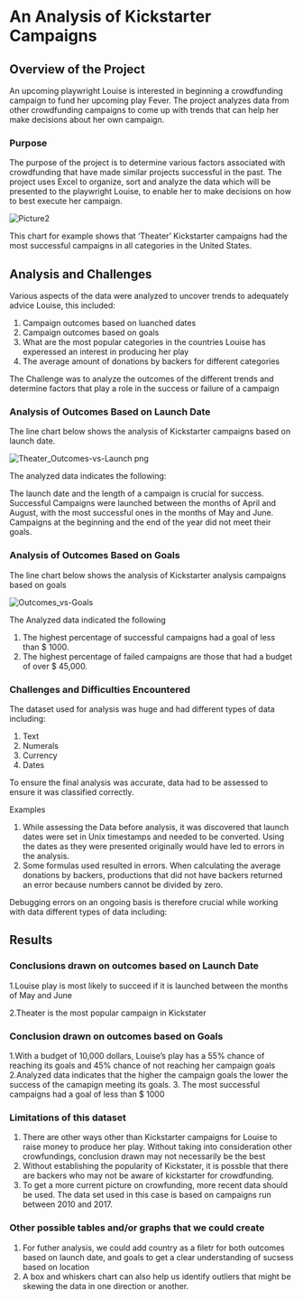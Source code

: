 # An Analysis of Kickstarter Campaigns 
## Overview of the Project
An upcoming playwright Louise is interested in beginning a crowdfunding campaign to fund her upcoming play Fever. The project analyzes data from other crowdfunding campaigns to come up with trends that can help her make decisions about her own campaign.  

### Purpose
The purpose of the project is to determine various factors associated with crowdfunding that have made similar projects successful in the past. 
The project uses Excel to organize, sort and analyze the data which will be presented to the playwright Louise, to enable her to make decisions on how to best execute her campaign.

![Picture2](https://user-images.githubusercontent.com/90416094/137037676-bb13ad0e-ddb6-498b-885e-de9ebaa8b448.png)

This chart for example shows that ‘Theater’ Kickstarter campaigns had the most successful campaigns in all categories in the United States.

## Analysis and Challenges
Various aspects of the data were analyzed to uncover trends to adequately advice Louise, this included:
1. Campaign outcomes based on luanched dates
2. Campaign outcomes based on goals 
3. What are the most popular categories in the countries Louise has experessed an interest in producing her play
4. The average amount of donations by backers for different categories  

The Challenge was to analyze the outcomes of the different trends and determine factors that play a role in the success or failure of a campaign 
### Analysis of Outcomes Based on Launch Date

The line chart below shows the analysis of Kickstarter campaigns based on launch date.

![Theater_Outcomes-vs-Launch png](https://user-images.githubusercontent.com/90416094/137051298-30677b1a-c89d-4659-b5e6-b5400eeee429.png)


The analyzed data indicates the following:

The launch date and the length of a campaign is crucial for success. 
Successful Campaigns were launched  between the months of April and August, with the most successful ones in the months of May and June.
Campaigns at the beginning and the end of the year did not meet their goals.
 
### Analysis of Outcomes Based on Goals

The line chart below shows the analysis of Kickstarter analysis campaigns based on goals

![Outcomes_vs-Goals](https://user-images.githubusercontent.com/90416094/137052401-2c643195-3146-49c2-8f04-280d7d44bc6b.png)

The Analyzed data indicated the following
1. The highest percentage of successful campaigns had a goal of less than $ 1000.
2. The highest percentage of failed campaigns are those that had a budget of over $ 45,000.

### Challenges and Difficulties Encountered
The dataset used for analysis was huge and had different types of data including:
1. Text
2. Numerals
3. Currency
4. Dates

To ensure the final analysis was accurate, data had to be assessed to ensure it was classified correctly. 

Examples

1. While assessing the Data before analysis, it was discovered that launch dates were set in Unix timestamps and needed to be converted. Using the dates as they were presented   originally would have led to errors in the analysis. 
2. Some formulas used resulted in errors. When calculating the average donations by backers, productions that  did not have backers returned an error because numbers cannot be divided by zero. 

Debugging errors on an ongoing basis is therefore crucial while working with data different types of data including:


## Results

### Conclusions drawn on outcomes based on Launch Date
1.Louise play is most likely to succeed if it is launched between the months of May and June

2.Theater is the most popular campaign in Kickstater 


### Conclusion drawn on outcomes based on Goals
1.With a budget of 10,000 dollars, Louise’s play has a 55% chance of reaching its goals and 45% chance of not reaching her campaign goals
2.Analyzed data indicates that the higher the campaign goals the lower the success of the camapign meeting its goals.
3. The most successful campaigns had a goal of less than $ 1000 


### Limitations of this dataset
1. There  are other ways other than Kickstarter campaigns for Louise to raise money to produce her play. Without taking into consideration other crowfundings, conclusion drawn  may not necessarily be the best
2. Without establishing the popularity of Kickstater, it is possble that there are backers who may not be aware of kickstarter for crowdfunding.
3. To get a more current picture on crowfunding, more recent data should be used. The data set used in this case is based on campaigns run between 2010 and 2017. 


### Other possible tables and/or graphs that we could create
1. For futher analysis, we could add country as a filetr for both outcomes based on launch date, and goals to get a clear understanding of sucsess based on location
2. A box and whiskers chart can also help us identify outliers that might be skewing the data in one direction or another.
